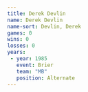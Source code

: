```yaml
---
title: Derek Devlin
name: Derek Devlin
name-sort: Devlin, Derek
games: 0
wins: 0
losses: 0
years:
 - year: 1985
   event: Brier
   team: "MB"
   position: Alternate
---
```

